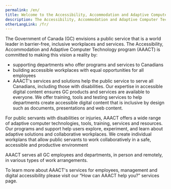 ```yaml
---
permalink: /en/
title: Welcome to the Accessibility, Accommodation and Adaptive Computer Technology program (AAACT) website
description: The Accessibility, Accommodation and Adaptive Computer Technology (AAACT) program supports creating inclusive, barrier-free workplaces in the Government of Canada. It offers training, tools, and adaptive technologies to ensure accessibility for all employees, including those with disabilities. AAACT serves all government employees, providing resources both in person and remotely.
otherLangLink: /fr/
---
```


The Government of Canada (GC) envisions a public service that is a world leader in barrier-free, inclusive workplaces and services. The Accessibility, Accommodation and Adaptive Computer Technology program (AAACT) is committed to making this vision a reality by:

- supporting departments who offer programs and services to Canadians
- building accessible workplaces with equal opportunities for all employees
- AAACT's services and solutions help the public service to serve all Canadians, including those with disabilities. Our expertise in accessible digital content ensures GC products and services are available to everyone. We offer training, tools and testing services to help departments create accessible digital content that is inclusive by design such as documents, presentations and web content.

For public servants with disabilities or injuries, AAACT offers a wide range of adaptive computer technologies, tools, training, services and resources. Our programs and support help users explore, experiment, and learn about adaptive solutions and collaborative workplaces. We create individual workplans that allow public servants to work collaboratively in a safe, accessible and productive environment

AAACT serves all GC employees and departments, in person and remotely, in various types of work arrangements.

To learn more about AAACT's services for employees, management and digital accessibility please visit our “How can AAACT help you?” services page.
